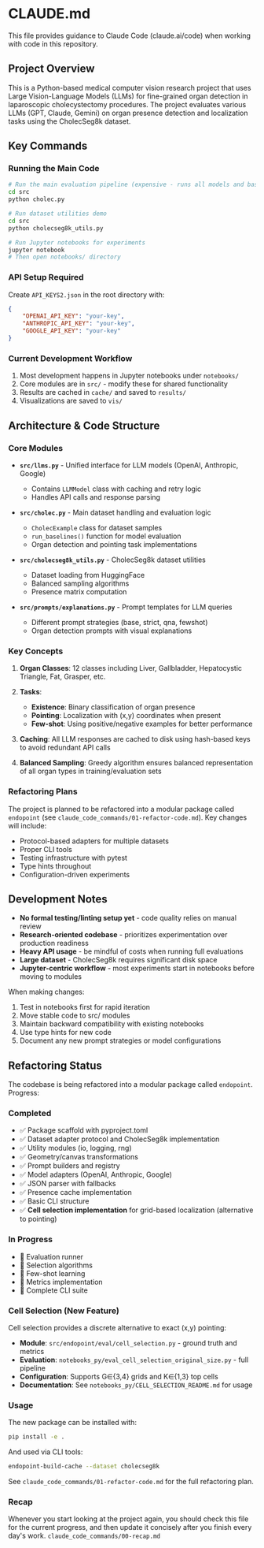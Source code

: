 # CLAUDE.md

This file provides guidance to Claude Code (claude.ai/code) when working with code in this repository.

## Project Overview

This is a Python-based medical computer vision research project that uses Large Vision-Language Models (LLMs) for fine-grained organ detection in laparoscopic cholecystectomy procedures. The project evaluates various LLMs (GPT, Claude, Gemini) on organ presence detection and localization tasks using the CholecSeg8k dataset.

## Key Commands

### Running the Main Code

```bash
# Run the main evaluation pipeline (expensive - runs all models and baselines)
cd src
python cholec.py

# Run dataset utilities demo
cd src
python cholecseg8k_utils.py

# Run Jupyter notebooks for experiments
jupyter notebook
# Then open notebooks/ directory
```

### API Setup Required

Create `API_KEYS2.json` in the root directory with:
```json
{
    "OPENAI_API_KEY": "your-key",
    "ANTHROPIC_API_KEY": "your-key", 
    "GOOGLE_API_KEY": "your-key"
}
```

### Current Development Workflow

1. Most development happens in Jupyter notebooks under `notebooks/`
2. Core modules are in `src/` - modify these for shared functionality
3. Results are cached in `cache/` and saved to `results/`
4. Visualizations are saved to `vis/`

## Architecture & Code Structure

### Core Modules

- **`src/llms.py`** - Unified interface for LLM models (OpenAI, Anthropic, Google)
  - Contains `LLMModel` class with caching and retry logic
  - Handles API calls and response parsing

- **`src/cholec.py`** - Main dataset handling and evaluation logic
  - `CholecExample` class for dataset samples
  - `run_baselines()` function for model evaluation
  - Organ detection and pointing task implementations

- **`src/cholecseg8k_utils.py`** - CholecSeg8k dataset utilities
  - Dataset loading from HuggingFace
  - Balanced sampling algorithms
  - Presence matrix computation

- **`src/prompts/explanations.py`** - Prompt templates for LLM queries
  - Different prompt strategies (base, strict, qna, fewshot)
  - Organ detection prompts with visual explanations

### Key Concepts

1. **Organ Classes**: 12 classes including Liver, Gallbladder, Hepatocystic Triangle, Fat, Grasper, etc.

2. **Tasks**:
   - **Existence**: Binary classification of organ presence
   - **Pointing**: Localization with (x,y) coordinates when present
   - **Few-shot**: Using positive/negative examples for better performance

3. **Caching**: All LLM responses are cached to disk using hash-based keys to avoid redundant API calls

4. **Balanced Sampling**: Greedy algorithm ensures balanced representation of all organ types in training/evaluation sets

### Refactoring Plans

The project is planned to be refactored into a modular package called `endopoint` (see `claude_code_commands/01-refactor-code.md`). Key changes will include:
- Protocol-based adapters for multiple datasets
- Proper CLI tools
- Testing infrastructure with pytest
- Type hints throughout
- Configuration-driven experiments

## Development Notes

- **No formal testing/linting setup yet** - code quality relies on manual review
- **Research-oriented codebase** - prioritizes experimentation over production readiness
- **Heavy API usage** - be mindful of costs when running full evaluations
- **Large dataset** - CholecSeg8k requires significant disk space
- **Jupyter-centric workflow** - most experiments start in notebooks before moving to modules

When making changes:
1. Test in notebooks first for rapid iteration
2. Move stable code to src/ modules
3. Maintain backward compatibility with existing notebooks
4. Use type hints for new code
5. Document any new prompt strategies or model configurations

## Refactoring Status

The codebase is being refactored into a modular package called `endopoint`. Progress:

### Completed
- ✅ Package scaffold with pyproject.toml
- ✅ Dataset adapter protocol and CholecSeg8k implementation
- ✅ Utility modules (io, logging, rng)
- ✅ Geometry/canvas transformations
- ✅ Prompt builders and registry
- ✅ Model adapters (OpenAI, Anthropic, Google)
- ✅ JSON parser with fallbacks
- ✅ Presence cache implementation
- ✅ Basic CLI structure
- ✅ **Cell selection implementation** for grid-based localization (alternative to pointing)

### In Progress
- 🔄 Evaluation runner
- 🔄 Selection algorithms
- 🔄 Few-shot learning
- 🔄 Metrics implementation
- 🔄 Complete CLI suite

### Cell Selection (New Feature)
Cell selection provides a discrete alternative to exact (x,y) pointing:
- **Module**: `src/endopoint/eval/cell_selection.py` - ground truth and metrics
- **Evaluation**: `notebooks_py/eval_cell_selection_original_size.py` - full pipeline
- **Configuration**: Supports G∈{3,4} grids and K∈{1,3} top cells
- **Documentation**: See `notebooks_py/CELL_SELECTION_README.md` for usage

### Usage
The new package can be installed with:
```bash
pip install -e .
```

And used via CLI tools:
```bash
endopoint-build-cache --dataset cholecseg8k
```

See `claude_code_commands/01-refactor-code.md` for the full refactoring plan.

### Recap
Whenever you start looking at the project again, you should check this file for the current progress, and then update it concisely after you finish every day's work.
`claude_code_commands/00-recap.md`